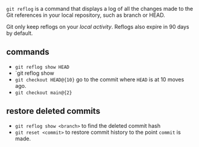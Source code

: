 `git reflog` is a command that displays a log of all the changes made to the Git references in your local repository, such as branch or HEAD.

Git only keep reflogs on your *local activity*. Reflogs also expire in 90 days by default.

## commands
- `git reflog show HEAD` 
- `git reflog show <branch>
- `git checkout HEAD@{10}` go to the commit where `HEAD` is at 10 moves ago.  
- `git checkout main@{2}` 

## restore deleted commits
- `git reflog show <branch>` to find the deleted commit hash
- `git reset <commit>` to restore commit history to the point `commit` is made.
